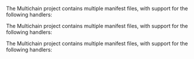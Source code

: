 <!-- #region level2 -->

<!-- @include: ../../snippets/manifest-intro.md#level2 -->

The Multichain project contains multiple manifest files, with support for the following handlers:

<!-- @include: ./cosmos-handlers.md -->

<!-- #endregion level2 -->

<!-- #region level3 -->

<!-- @include: ../../snippets/manifest-intro.md#level3 -->

The Multichain project contains multiple manifest files, with support for the following handlers:

<!-- @include: ./cosmos-handlers.md -->

<!-- #endregion level3 -->

<!-- #region level4 -->

<!-- @include: ../../snippets/manifest-intro.md#level4 -->

The Multichain project contains multiple manifest files, with support for the following handlers:

<!-- @include: ./cosmos-handlers.md -->

<!-- #endregion level4 -->
